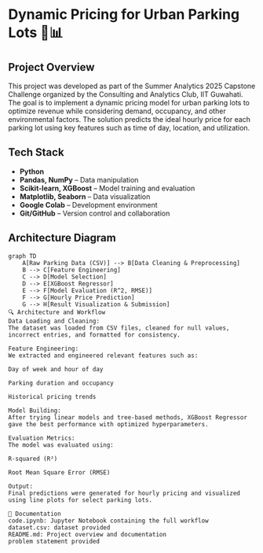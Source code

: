 # Dynamic Pricing for Urban Parking Lots 🚗📊

##  Project Overview

This project was developed as part of the Summer Analytics 2025 Capstone Challenge organized by the Consulting and Analytics Club, IIT Guwahati. The goal is to implement a dynamic pricing model for urban parking lots to optimize revenue while considering demand, occupancy, and other environmental factors. The solution predicts the ideal hourly price for each parking lot using key features such as time of day, location, and utilization.

##  Tech Stack

- **Python**
- **Pandas, NumPy** – Data manipulation
- **Scikit-learn, XGBoost** – Model training and evaluation
- **Matplotlib, Seaborn** – Data visualization
- **Google Colab** – Development environment
- **Git/GitHub** – Version control and collaboration

##  Architecture Diagram

```mermaid
graph TD
    A[Raw Parking Data (CSV)] --> B[Data Cleaning & Preprocessing]
    B --> C[Feature Engineering]
    C --> D[Model Selection]
    D --> E[XGBoost Regressor]
    E --> F[Model Evaluation (R^2, RMSE)]
    F --> G[Hourly Price Prediction]
    G --> H[Result Visualization & Submission]
🔍 Architecture and Workflow
Data Loading and Cleaning:
The dataset was loaded from CSV files, cleaned for null values, incorrect entries, and formatted for consistency.

Feature Engineering:
We extracted and engineered relevant features such as:

Day of week and hour of day

Parking duration and occupancy

Historical pricing trends

Model Building:
After trying linear models and tree-based methods, XGBoost Regressor gave the best performance with optimized hyperparameters.

Evaluation Metrics:
The model was evaluated using:

R-squared (R²)

Root Mean Square Error (RMSE)

Output:
Final predictions were generated for hourly pricing and visualized using line plots for select parking lots.

📄 Documentation
code.ipynb: Jupyter Notebook containing the full workflow
dataset.csv: dataset provided
README.md: Project overview and documentation
problem statement provided



